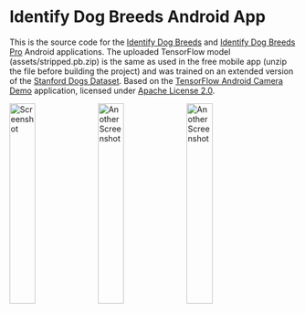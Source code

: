 # Identify Dog Breeds Android App

This is the source code for the <a href="https://play.google.com/store/apps/details?id=com.jstappdev.dbclf">Identify Dog Breeds</a> and <a href="https://play.google.com/store/apps/details?id=com.jstappdev.identify_dog_breeds_pro">Identify Dog Breeds Pro</a> Android applications. The uploaded TensorFlow model (assets/stripped.pb.zip) is the same as used in the free mobile app (unzip the file before building the project) and was trained on an extended version of the  <a href="http://vision.stanford.edu/aditya86/ImageNetDogs/">
Stanford Dogs Dataset</a>. Based on the <a href="https://github.com/tensorflow/tensorflow/tree/master/tensorflow/examples/android">TensorFlow Android Camera Demo</a>
 application, licensed under <a href="https://github.com/j05t/dbclf/blob/master/LICENSE">Apache License 2.0</a>.
 
<img src="https://github.com/j05t/dbclf/blob/master/screenshot.png" alt="Screenshot" width="30%" height="30%" /> <img src="https://github.com/j05t/dbclf/blob/master/screenshot1.png" alt="Another Screenshot" width="30%" height="30%" /> <img src="https://github.com/j05t/dbclf/blob/master/screenshot3.png" alt="Another Screenshot" width="30%" height="30%" />
